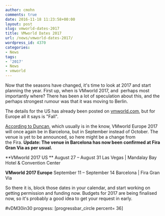 ```yaml
---
author: cmohn
comments: true
date: 2016-11-18 11:23:58+00:00
layout: post
slug: vmworld-dates-2017
title: VMworld Dates 2017
url: /news/vmworld-dates-2017/
wordpress_id: 4370
categories:
- News
tags:
- '2017'
- News
- vmworld
---
```


Now that the seasons have changed, it's time to look at 2017 and start planning the year.
First up, when is VMworld 2017, and  perhaps most importantly where? There has been a lot of speculation about this, and the perhaps strongest rumour was that it was moving to Berlin.

The details for the US has already been posted on [vmworld.com](http://vmworld.com), but for Europe all it says is "Fall".

[According to Duncan](http://www.yellow-bricks.com/2016/11/18/change-dates-vmworld-europe-now-september-11th-14th/), which usually is in the know, VMworld Europe 2017 will once again be in Barcelona, but in September instead of October. The venue is yet to be announced, so here might be a change from the Fira. **Update: The venue in Barcelona has now been confirmed at Fira Gran Via as per usual.**

**VMworld 2017 US **
August 27 – August 31
Las Vegas | Mandalay Bay Hotel & Convention Center

**VMworld 2017 Europe**
September 11 – September 14
Barcelona | Fira Gran Via

So there it is, block those dates in your calendar, and start working on getting permission and funding now. Budgets for 2017 are being finalised now, so it's probably a good idea to get your request in early.

#vDM30in30 progress:
[progressbar_circle percent= 36]
